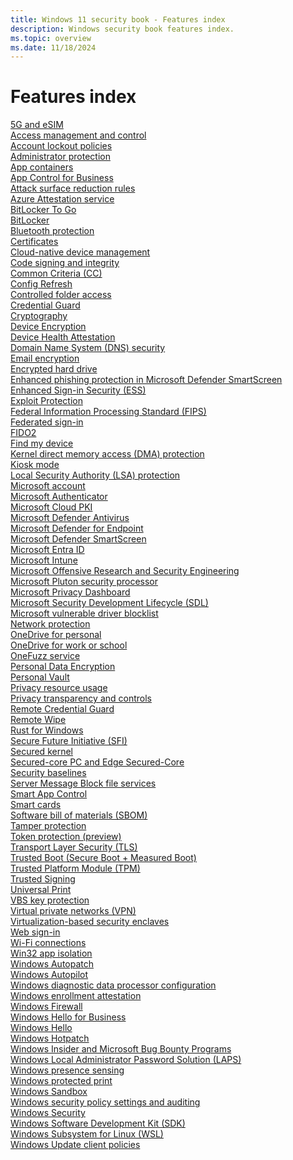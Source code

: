 ```yaml
---
title: Windows 11 security book - Features index
description: Windows security book features index.
ms.topic: overview
ms.date: 11/18/2024
---
```


# Features index

[5G and eSIM](operating-system-security-network-security.md#5g-and-esim)<br>[Access management and control](identity-protection-advanced-credential-protection.md#access-management-and-control)<br>[Account lockout policies](identity-protection-advanced-credential-protection.md#account-lockout-policies)<br>[Administrator protection](application-security-application-and-driver-control.md#-administrator-protection)<br>[App containers](application-security-application-isolation.md#app-containers)<br>[App Control for Business](application-security-application-and-driver-control.md#app-control-for-business)<br>[Attack surface reduction rules](operating-system-security-virus-and-threat-protection.md#attack-surface-reduction-rules)<br>[Azure Attestation service](cloud-services-protect-your-work-information.md#-azure-attestation-service)<br>[BitLocker To Go](operating-system-security-encryption-and-data-protection.md#bitlocker-to-go)<br>[BitLocker](operating-system-security-encryption-and-data-protection.md#bitlocker)<br>[Bluetooth protection](operating-system-security-network-security.md#bluetooth-protection)<br>[Certificates](operating-system-security-system-security.md#certificates)<br>[Cloud-native device management](cloud-services-protect-your-work-information.md#cloud-native-device-management)<br>[Code signing and integrity](operating-system-security-system-security.md#code-signing-and-integrity)<br>[Common Criteria (CC)](security-foundation-certification.md#common-criteria-cc)<br>[Config Refresh](operating-system-security-system-security.md#-config-refresh)<br>[Controlled folder access](operating-system-security-virus-and-threat-protection.md#controlled-folder-access)<br>[Credential Guard](identity-protection-advanced-credential-protection.md#credential-guard)<br>[Cryptography](operating-system-security-system-security.md#cryptography)<br>[Device Encryption](operating-system-security-encryption-and-data-protection.md#device-encryption)<br>[Device Health Attestation](operating-system-security-system-security.md#device-health-attestation)<br>[Domain Name System (DNS) security](operating-system-security-network-security.md#domain-name-system-dns-security)<br>[Email encryption](operating-system-security-encryption-and-data-protection.md#email-encryption)<br>[Encrypted hard drive](operating-system-security-encryption-and-data-protection.md#encrypted-hard-drive)<br>[Enhanced phishing protection in Microsoft Defender SmartScreen](identity-protection-passwordless-sign-in.md#enhanced-phishing-protection-in-microsoft-defender-smartscreen)<br>[Enhanced Sign-in Security (ESS)](identity-protection-passwordless-sign-in.md#enhanced-sign-in-security-ess)<br>[Exploit Protection](operating-system-security-virus-and-threat-protection.md#exploit-protection)<br>[Federal Information Processing Standard (FIPS)](security-foundation-certification.md#federal-information-processing-standard-fips)<br>[Federated sign-in](identity-protection-passwordless-sign-in.md#federated-sign-in)<br>[FIDO2](identity-protection-passwordless-sign-in.md#fido2)<br>[Find my device](cloud-services-protect-your-personal-information.md#find-my-device)<br>[Kernel direct memory access (DMA) protection](hardware-security-silicon-assisted-security.md#kernel-direct-memory-access-dma-protection)<br>[Kiosk mode](operating-system-security-system-security.md#kiosk-mode)<br>[Local Security Authority (LSA) protection](identity-protection-advanced-credential-protection.md#local-security-authority-lsa-protection)<br>[Microsoft account](cloud-services-protect-your-personal-information.md#microsoft-account)<br>[Microsoft Authenticator](identity-protection-passwordless-sign-in.md#microsoft-authenticator)<br>[Microsoft Cloud PKI](cloud-services-protect-your-work-information.md#microsoft-cloud-pki)<br>[Microsoft Defender Antivirus](operating-system-security-virus-and-threat-protection.md#microsoft-defender-antivirus)<br>[Microsoft Defender for Endpoint](cloud-services-protect-your-work-information.md#-microsoft-defender-for-endpoint)<br>[Microsoft Defender SmartScreen](operating-system-security-virus-and-threat-protection.md#microsoft-defender-smartscreen)<br>[Microsoft Entra ID](cloud-services-protect-your-work-information.md#-microsoft-entra-id)<br>[Microsoft Intune](cloud-services-protect-your-work-information.md#-microsoft-intune)<br>[Microsoft Offensive Research and Security Engineering](security-foundation-offensive-research.md#microsoft-offensive-research-and-security-engineering)<br>[Microsoft Pluton security processor](hardware-security-hardware-root-of-trust.md#microsoft-pluton-security-processor)<br>[Microsoft Privacy Dashboard](privacy-controls.md#microsoft-privacy-dashboard)<br>[Microsoft Security Development Lifecycle (SDL)](security-foundation-offensive-research.md#microsoft-security-development-lifecycle-sdl)<br>[Microsoft vulnerable driver blocklist](application-security-application-and-driver-control.md#microsoft-vulnerable-driver-blocklist)<br>[Network protection](operating-system-security-virus-and-threat-protection.md#network-protection)<br>[OneDrive for personal](cloud-services-protect-your-personal-information.md#onedrive-for-personal)<br>[OneDrive for work or school](cloud-services-protect-your-work-information.md#-onedrive-for-work-or-school)<br>[OneFuzz service](security-foundation-offensive-research.md#onefuzz-service)<br>[Personal Data Encryption](operating-system-security-encryption-and-data-protection.md#personal-data-encryption)<br>[Personal Vault](cloud-services-protect-your-personal-information.md#personal-vault)<br>[Privacy resource usage](privacy-controls.md#privacy-resource-usage)<br>[Privacy transparency and controls](privacy-controls.md#privacy-transparency-and-controls)<br>[Remote Credential Guard](identity-protection-advanced-credential-protection.md#remote-credential-guard)<br>[Remote Wipe](cloud-services-protect-your-work-information.md#remote-wipe)<br>[Rust for Windows](operating-system-security-system-security.md#-rust-for-windows)<br>[Secure Future Initiative (SFI)](security-foundation-offensive-research.md#secure-future-initiative-sfi)<br>[Secured kernel](hardware-security-silicon-assisted-security.md#secured-kernel)<br>[Secured-core PC and Edge Secured-Core](hardware-security-silicon-assisted-security.md#secured-core-pc-and-edge-secured-core)<br>[Security baselines](cloud-services-protect-your-work-information.md#security-baselines)<br>[Server Message Block file services](operating-system-security-network-security.md#server-message-block-file-services)<br>[Smart App Control](application-security-application-and-driver-control.md#smart-app-control)<br>[Smart cards](identity-protection-passwordless-sign-in.md#smart-cards)<br>[Software bill of materials (SBOM)](security-foundation-secure-supply-chain.md#software-bill-of-materials-sbom)<br>[Tamper protection](operating-system-security-virus-and-threat-protection.md#tamper-protection)<br>[Token protection (preview)](identity-protection-advanced-credential-protection.md#token-protection-preview)<br>[Transport Layer Security (TLS)](operating-system-security-network-security.md#transport-layer-security-tls)<br>[Trusted Boot (Secure Boot + Measured Boot)](operating-system-security-system-security.md#trusted-boot-secure-boot--measured-boot)<br>[Trusted Platform Module (TPM)](hardware-security-hardware-root-of-trust.md#trusted-platform-module-tpm)<br>[Trusted Signing](application-security-application-and-driver-control.md#-trusted-signing)<br>[Universal Print](cloud-services-protect-your-work-information.md#-universal-print)<br>[VBS key protection](identity-protection-advanced-credential-protection.md#-vbs-key-protection)<br>[Virtual private networks (VPN)](operating-system-security-network-security.md#virtual-private-networks-vpn)<br>[Virtualization-based security enclaves](application-security-application-isolation.md#-virtualization-based-security-enclaves)<br>[Web sign-in](identity-protection-passwordless-sign-in.md#web-sign-in)<br>[Wi-Fi connections](operating-system-security-network-security.md#wi-fi-connections)<br>[Win32 app isolation](application-security-application-isolation.md#-win32-app-isolation)<br>[Windows Autopatch](cloud-services-protect-your-work-information.md#windows-autopatch)<br>[Windows Autopilot](cloud-services-protect-your-work-information.md#windows-autopilot)<br>[Windows diagnostic data processor configuration](privacy-controls.md#windows-diagnostic-data-processor-configuration)<br>[Windows enrollment attestation](cloud-services-protect-your-work-information.md#windows-enrollment-attestation)<br>[Windows Firewall](operating-system-security-network-security.md#windows-firewall)<br>[Windows Hello for Business](identity-protection-passwordless-sign-in.md#windows-hello-for-business)<br>[Windows Hello](identity-protection-passwordless-sign-in.md#windows-hello)<br>[Windows Hotpatch](cloud-services-protect-your-work-information.md#windows-hotpatch)<br>[Windows Insider and Microsoft Bug Bounty Programs](security-foundation-offensive-research.md#windows-insider-and-microsoft-bug-bounty-programs)<br>[Windows Local Administrator Password Solution (LAPS)](cloud-services-protect-your-work-information.md#windows-local-administrator-password-solution-laps)<br>[Windows presence sensing](identity-protection-passwordless-sign-in.md#windows-presence-sensing)<br>[Windows protected print](operating-system-security-system-security.md#-windows-protected-print)<br>[Windows Sandbox](application-security-application-isolation.md#windows-sandbox)<br>[Windows security policy settings and auditing](operating-system-security-system-security.md#windows-security-policy-settings-and-auditing)<br>[Windows Security](operating-system-security-system-security.md#windows-security)<br>[Windows Software Development Kit (SDK)](security-foundation-secure-supply-chain.md#windows-software-development-kit-sdk)<br>[Windows Subsystem for Linux (WSL)](application-security-application-isolation.md#windows-subsystem-for-linux-wsl)<br>[Windows Update client policies](cloud-services-protect-your-work-information.md#windows-update-for-business)
